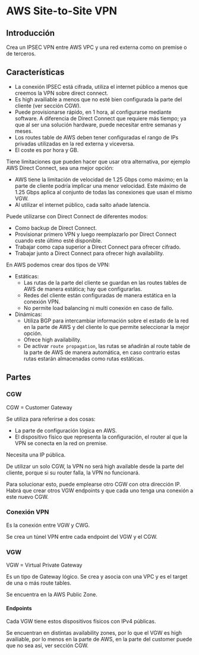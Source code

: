 # AWS Site-to-Site VPN

## Introducción

Crea un IPSEC VPN entre AWS VPC y una red externa como on premise o de terceros.

## Características

- La conexión IPSEC está cifrada, utiliza el internet público a menos que creemos la VPN sobre direct connect.
- Es high availiable a menos que no esté bien configurada la parte del cliente (ver sección CGW).
- Puede provisionarse rápido, en 1 hora, al configurarse mediante software. A diferencia de Direct Connect que requiere más tiempo; ya que al ser una solución hardware, puede necesitar entre semanas y meses.
- Los routes table de AWS deben tener configuradas el rango de IPs privadas utilizadas en la red externa y viceversa.
- El coste es por hora y GB.

Tiene limitaciones que pueden hacer que usar otra alternativa, por ejemplo  AWS Direct Connect, sea una mejor opción:

- AWS tiene la limitación de velocidad de 1.25 Gbps como máximo; en la parte de cliente podría implicar una menor velocidad. Este máximo de 1.25 Gbps aplica al conjunto de todas las conexiones que usan el mismo VGW.
- Al utilizar el internet público, cada salto añade latencia.

Puede utilizarse con Direct Connect de diferentes modos:

- Como backup de Direct Connect.
- Provisionar primero VPN y luego reemplazarlo por Direct Connect cuando este último esté disponible.
- Trabajar como capa superior a Direct Connect para ofrecer cifrado.
- Trabajar junto a Direct Connect para ofrecer high availability.

En AWS podemos crear dos tipos de VPN:

- Estáticas:
  - Las rutas de la parte del cliente se guardan en las routes tables de AWS de manera estática; hay que configurarlas.
  - Redes del cliente están configuradas de manera estática en la conexión VPN.
  - No permite load balancing ni multi conexión en caso de fallo.
- Dinámicas:
  - Utiliza BGP para intercambiar información sobre el estado de la red en la parte de AWS y del cliente lo que permite seleccionar la mejor opción.
  - Ofrece high availability.
  - De activar `route propagation`, las rutas se añadirán al route table de la parte de AWS de manera automática, en caso contrario estas rutas estarán almacenadas como rutas estáticas.

## Partes

### CGW

CGW = Customer Gateway

Se utiliza para referirse a dos cosas:

- La parte de configuración lógica en AWS.
- El dispositivo físico que representa la configuración, el router al que la VPN se conecta en la red on premise.

Necesita una IP pública.

De utilizar un solo CGW, la VPN no será high available desde la parte del cliente, porque si su router falla, la VPN no funcionará.

Para solucionar esto, puede emplearse otro CGW con otra dirección IP. Habrá que crear otros VGW endpoints y que cada uno tenga una conexión a este nuevo CGW.

### Conexión VPN

Es la conexión entre VGW y CWG.

Se crea un túnel VPN entre cada endpoint del VGW y el CGW.

### VGW

VGW = Virtual Private Gateway

Es un tipo de Gateway lógico. Se crea y asocia con una VPC y es el target de una o más route tables.

Se encuentra en la AWS Public Zone.

#### Endpoints

Cada VGW tiene estos dispositivos físicos con IPv4 públicas.

Se encuentran en distintas availability zones, por lo que el VGW es high availiable, por lo menos en la parte de AWS, en la parte del customer puede que no sea así, ver sección CGW.
